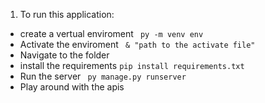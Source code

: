 1. To run this application: 
* create a vertual enviroment ``` py -m venv env```
* Activate the enviroment ``` & "path to the activate file"```
* Navigate to the folder 
* install the requirements  ```pip install requirements.txt ```
* Run the server ``` py manage.py runserver```
* Play around with the apis
